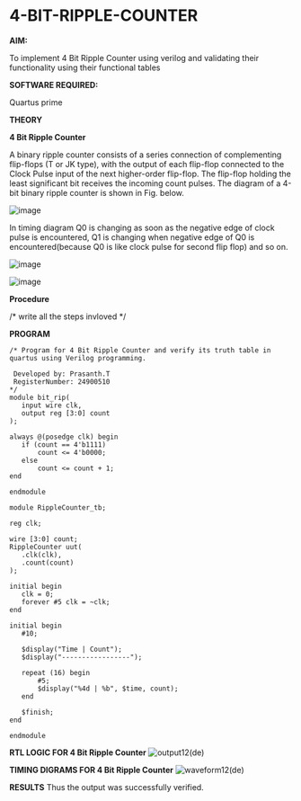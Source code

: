 # 4-BIT-RIPPLE-COUNTER

**AIM:**

To implement  4 Bit Ripple Counter using verilog and validating their functionality using their functional tables

**SOFTWARE REQUIRED:**

Quartus prime

**THEORY**

**4 Bit Ripple Counter**

A binary ripple counter consists of a series connection of complementing flip-flops (T or JK type), with the output of each flip-flop connected to the Clock Pulse input of the next higher-order flip-flop. The flip-flop holding the least significant bit receives the incoming count pulses. The diagram of a 4-bit binary ripple counter is shown in Fig. below.

![image](https://github.com/naavaneetha/4-BIT-RIPPLE-COUNTER/assets/154305477/cb4b74d4-31ab-4359-95d0-d22e67daba13)

In timing diagram Q0 is changing as soon as the negative edge of clock pulse is encountered, Q1 is changing when negative edge of Q0 is encountered(because Q0 is like clock pulse for second flip flop) and so on.

![image](https://github.com/naavaneetha/4-BIT-RIPPLE-COUNTER/assets/154305477/a573a7d6-014e-4e54-93e6-e2ac9530960b)

![image](https://github.com/naavaneetha/4-BIT-RIPPLE-COUNTER/assets/154305477/85e1958a-2fc1-49bb-9a9f-d58ccbf3663c)

**Procedure**

/* write all the steps invloved */

**PROGRAM**
```
/* Program for 4 Bit Ripple Counter and verify its truth table in quartus using Verilog programming.

 Developed by: Prasanth.T
 RegisterNumber: 24900510
*/
module bit_rip(
   input wire clk,  
   output reg [3:0] count 
);

always @(posedge clk) begin
   if (count == 4'b1111) 
       count <= 4'b0000;
   else
       count <= count + 1; 
end

endmodule

module RippleCounter_tb;

reg clk;

wire [3:0] count;
RippleCounter uut(
   .clk(clk),
   .count(count)
);

initial begin
   clk = 0;
   forever #5 clk = ~clk;
end

initial begin
   #10;
   
   $display("Time | Count");
   $display("-----------------");
   
   repeat (16) begin
       #5;
       $display("%4d | %b", $time, count);
   end
   
   $finish;
end

endmodule
```

**RTL LOGIC FOR 4 Bit Ripple Counter**
![output12(de)](https://github.com/user-attachments/assets/aa595338-a6b9-46e7-997c-9c6aa868c041)


**TIMING DIGRAMS FOR 4 Bit Ripple Counter**
![waveform12(de)](https://github.com/user-attachments/assets/e084cb63-9367-4866-9c7c-589512382147)

**RESULTS**
Thus the output was successfully verified.
